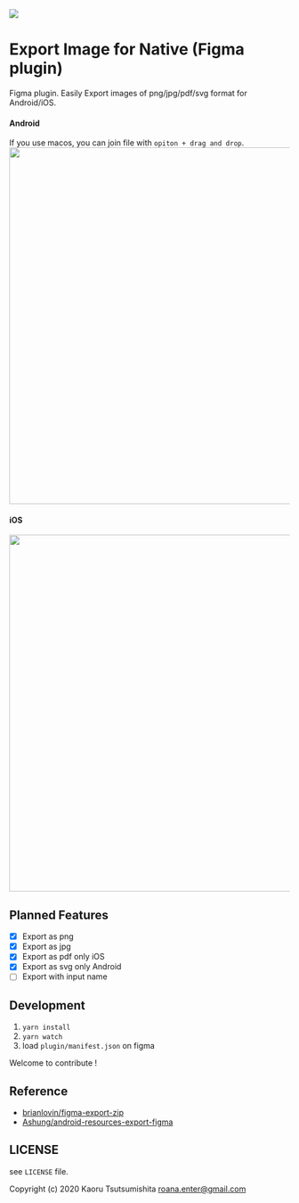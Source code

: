 <img src="https://raw.githubusercontent.com/roana0229/figma-export-for-native/master/demo/cover.png" />

# Export Image for Native (Figma plugin)

Figma plugin. Easily Export images of png/jpg/pdf/svg format for Android/iOS.

#### Android

If you use macos, you can join file with `opiton + drag and drop`.  
<img src="https://raw.githubusercontent.com/roana0229/figma-export-for-native/master/demo/android_demo.gif" width=640 />

#### iOS

<img src="https://raw.githubusercontent.com/roana0229/figma-export-for-native/master/demo/ios_demo.gif" width=640 />

## Planned Features

- [x] Export as png
- [x] Export as jpg
- [x] Export as pdf only iOS
- [x] Export as svg only Android
- [ ] Export with input name

## Development

1. `yarn install`
2. `yarn watch`
3. load `plugin/manifest.json` on figma

Welcome to contribute !

## Reference

- [brianlovin/figma-export-zip](https://github.com/brianlovin/figma-export-zip)
- [Ashung/android-resources-export-figma](https://github.com/Ashung/android-resources-export-figma)

## LICENSE

see `LICENSE` file.

Copyright (c) 2020 Kaoru Tsutsumishita roana.enter@gmail.com
